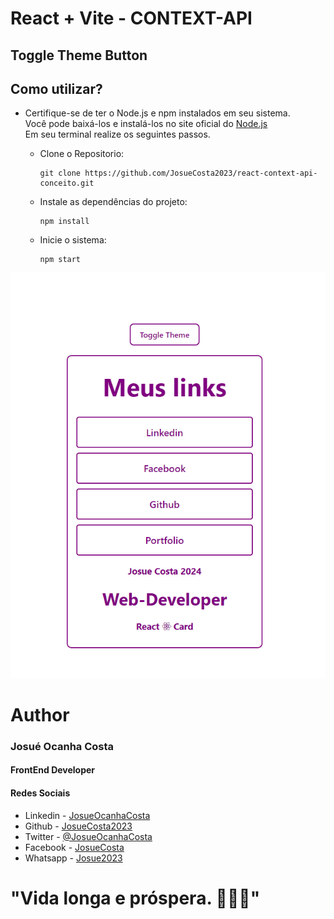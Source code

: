 # React + Vite - CONTEXT-API
## Toggle Theme Button
## Como utilizar?
* Certifique-se de ter o Node.js e npm instalados em seu sistema. <br> Você pode baixá-los e instalá-los no site oficial do [Node.js](https://nodejs.org/en)<br> Em seu terminal realize os seguintes passos.
    * Clone o Repositorio: <br> 
        ```
        git clone https://github.com/JosueCosta2023/react-context-api-conceito.git
        ```
       
    * Instale as dependências do projeto: <br>
        ```
        npm install
        ```
        
    * Inicie o sistema: <br>
        ```
        npm start
        ```


 ![Desktop](./public/react-toggler.gif)

 # Author
### Josué Ocanha Costa
#### FrontEnd Developer
#### Redes Sociais

- Linkedin - [JosueOcanhaCosta](https://www.linkedin.com/in/josue-ocanha-costa/)
- Github - [JosueCosta2023](https://github.com/JosueCosta2023)
- Twitter - [@JosueOcanhaCosta](https://twitter.com/josue_ocanha)
- Facebook - [JosueCosta](https://www.facebook.com/JosueOcanhaCosta2023)
- Whatsapp - [Josue2023](https://wa.me/5565996408371?text=Ol%C3%A1%2C+encontrei+seu+whatsapp+no+Github.+Gostaria+de+falar+sobre+seus+projetos.)

# "Vida longa e próspera. 🖖🖖🖖"